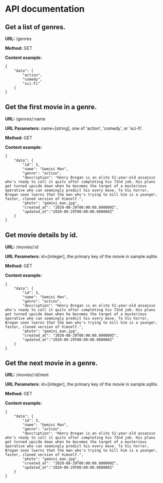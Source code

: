 # API documentation

## Get a list of genres.

**URL:** /genres

**Method:** GET

**Content example:**
```
{
    "data": [
        "action",
        "comedy",
        "sci-fi"
    ]
}
```

## Get the first movie in a genre.

**URL:** /genres/:name

**URL Parameters:** name=\[string\], one of 'action', 'comedy', or 'sci-fi'.

**Method:** GET

**Content example:** 
```
{
    "data": {
        "id": 3,
        "name": "Gemini Man",
        "genre": "action",
        "description": "Henry Brogan is an elite 51-year-old assassin who's ready to call it quits after completing his 72nd job. His plans get turned upside down when he becomes the target of a mysterious operative who can seemingly predict his every move. To his horror, Brogan soon learns that the man who's trying to kill him is a younger, faster, cloned version of himself.",
        "photo": "gemini_man.jpg",
        "created_at": "2020-08-29T00:00:00.000000Z",
        "updated_at":"2020-08-29T00:00:00.000000Z"
    }
}
```

## Get movie details by id.

**URL:** /movies/:id

**URL Parameters:** id=\[integer\], the primary key of the movie in sample.sqlite.

**Method:** GET

**Content example:**
```
{
    "data": {
        "id": 3,
        "name": "Gemini Man",
        "genre": "action",
        "description": "Henry Brogan is an elite 51-year-old assassin who's ready to call it quits after completing his 72nd job. His plans get turned upside down when he becomes the target of a mysterious operative who can seemingly predict his every move. To his horror, Brogan soon learns that the man who's trying to kill him is a younger, faster, cloned version of himself.",
        "photo": "gemini_man.jpg",
        "created_at": "2020-08-29T00:00:00.000000Z",
        "updated_at":"2020-08-29T00:00:00.000000Z"
    }
}
```

## Get the next movie in a genre.

**URL:** /movies/:id/next

**URL Parameters:** id=\[integer\], the primary key of the movie in sample.sqlite.

**Method:** GET

**Content example:** 
```
{
    "data": {
        "id": 3,
        "name": "Gemini Man",
        "genre": "action",
        "description": "Henry Brogan is an elite 51-year-old assassin who's ready to call it quits after completing his 72nd job. His plans get turned upside down when he becomes the target of a mysterious operative who can seemingly predict his every move. To his horror, Brogan soon learns that the man who's trying to kill him is a younger, faster, cloned version of himself.",
        "photo": "gemini_man.jpg",
        "created_at": "2020-08-29T00:00:00.000000Z",
        "updated_at":"2020-08-29T00:00:00.000000Z"
    }
}
```
